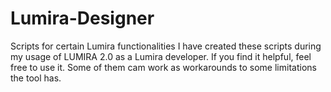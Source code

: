 # Lumira-Designer
Scripts for certain Lumira functionalities
I have created these scripts during my usage of LUMIRA 2.0 as a Lumira developer. If you find it helpful, feel free to use it.
Some of them cam work as workarounds to some limitations the tool has.
